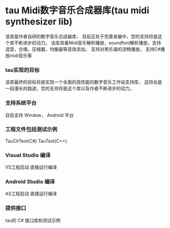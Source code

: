 # tau Midi数字音乐合成器库(tau midi synthesizer lib)
该库是作者自研的数字音乐合成器库， 目前正处于完善发展中，您的支持将是这个库不断进步的动力。
该库具备Midi音乐解析播放，soundfont解析播放，支持混音，合唱，压缩器，均衡器等音效添加。
支持对黑乐谱的流畅播放。
支持C#播放midi音乐等

### tau实现的目标
该库最终的目标将是实现一个全面的高性能的数字音乐工作站支持库，
这将会是一段漫长的路途，您的支持将是这个库以及作者不断进步的动力。

### 支持系统平台
目前支持
   Window， 
   Android 平台
   
### 工程文件包括测试示例
TauClrTest(C#)
TauTest(C++)

### Visual Studio 编译
VS工程启动 直接运行编译

### Android Studio 编译
AS工程启动 直接运行编译


### 提供接口
tau的 C# 接口库和测试示例

